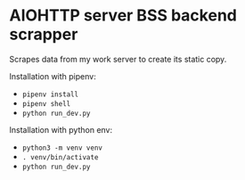 # AIOHTTP server BSS backend scrapper

Scrapes data from my work server to create its static copy.

Installation with pipenv:

- `pipenv install`
- `pipenv shell`
- `python run_dev.py`

Installation with python env:

- `python3 -m venv venv`
- `. venv/bin/activate`
- `python run_dev.py`